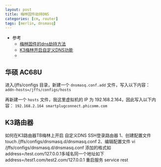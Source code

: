 ```yaml
---
layout: post
title: 梅林固件劫持DNS
categories: [cm, router]
tags: [merlin, dnsmasq]
---
```


* 参考
  * [梅林固件的dns劫持方法](http://www.iis7.com/a/nr/2515629.html)
  * [K3梅林开启自定义DNS功能](https://www.bilibili.com/video/BV1fa4y1v7Hw)
  * []()

## 华硕 AC68U

进入/jffs/configs 目录，新建一个 `dnsmasq.conf.add` 文件，写入以下内容：
`addn-hosts=/jffs/configs/hosts`

再新建一个 `hosts` 文件，我这里虚拟机的 IP 为 192.168.2.164，因此写入以下内容：
`192.168.2.164 smartplugconnect.phicomm.com`


## K3路由器

如何在K3路由器TB梅林上开启 自定义DNS
SSH登录路由器
1、创建配置文件 touch /jffs/configs/dnsmasq.d/dnsmasq.conf
2、编辑配置文件 vi /jffs/configs/dnsmasq.d/dnsmasq.conf
添加的格式如 address=/test.com/127.0.0.1多域名同一个地址如下 address=/test1.com/test2.com/127.0.0.1
重启服务 service rest





